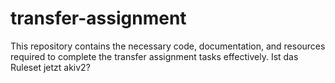 # transfer-assignment
This repository contains the necessary code, documentation, and resources required to complete the transfer assignment tasks effectively.
Ist das Ruleset jetzt akiv2?